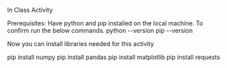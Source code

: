 In Class Activity 

Prerequisites: 
Have python and pip installed on the local machine. To confirm run the below commands.
python --version
pip --version

Now you can install libraries needed for this activity

pip install numpy
pip install pandas
pip install matplotlib
pip install requests
